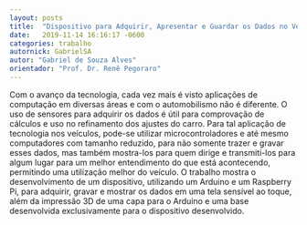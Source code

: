 ```yaml
---
layout: posts
title:  "Dispositivo para Adquirir, Apresentar e Guardar os Dados no Veículo do Feb Racing"
date:   2019-11-14 16:16:17 -0600
categories: trabalho
autornick: GabrielSA
autor: "Gabriel de Souza Alves"
orientador: "Prof. Dr. Renê Pegoraro"
---
```

Com o avanço da tecnologia, cada vez mais é visto aplicações de computação em diversas áreas e com o automobilismo não é diferente. O uso de sensores para adquirir os dados é útil para comprovação de cálculos e uso no refinamento dos ajustes do carro. Para tal aplicação de tecnologia nos veículos, pode-se utilizar microcontroladores e até mesmo computadores com tamanho reduzido, para não somente trazer e gravar esses dados, mas também mostra-los para quem dirige e transmiti-los para algum lugar para um melhor entendimento do que está acontecendo, permitindo uma utilização melhor do veículo. O trabalho mostra o desenvolvimento de um dispositivo, utilizando um Arduino e um Raspberry Pi, para adquirir, gravar e mostrar os dados em uma tela sensível ao toque, além da impressão 3D de uma capa para o Arduino e uma base desenvolvida exclusivamente para o dispositivo desenvolvido.

